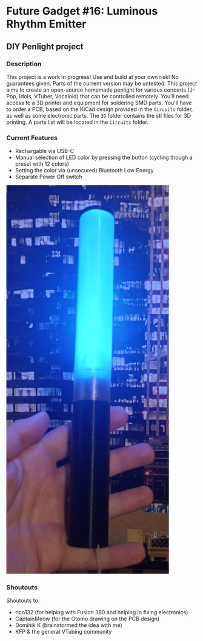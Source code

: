 # Future Gadget #16: Luminous Rhythm Emitter
## DIY Penlight project
### Description
This project is a work in progress! Use and build at your own risk! No guarantees given. Parts of the current version may be untested.
This project aims to create an open-source homemade penlight for various concerts (J-Pop, Idols, VTuber, Vocaloid) that can be controlled remotely. You'll need access to a 3D printer and equipment for soldering SMD parts. You'll have to order a PCB, based on the KiCad design provided in the `Circuits` folder, as well as some electronic parts. The `3D` folder contains the stl files for 3D printing. A parts list will be located in the `Circuits` folder.

### Current Features
- Rechargable via USB-C
- Manual selection of LED color by pressing the button (cycling though a preset with 12 colors)
- Setting the color via (unsecured) Bluetooth Low Energy
- Separate Power Off switch

![Prototype](Images/prototype.jpg)

### Shoutouts
Shoutouts to:
- rico132 (for helping with Fusion 360 and helping in fixing electronics)
- CaptainMeow (for the Otomo drawing on the PCB design)
- Dominik K (brainstormed the idea with me)
- KFP & the general VTubing community 
